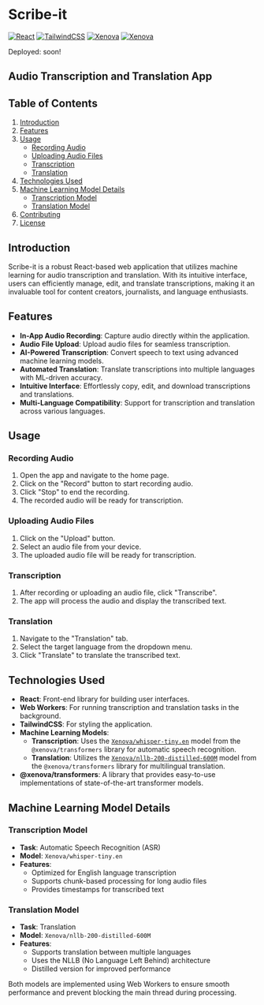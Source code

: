 # Scribe-it

[![React](https://img.shields.io/badge/React-18.2.0-whitesmoke?style=flat&logo=react&logoColor=white&logoSize=auto&labelColor=blue)](https://react.dev/)
[![TailwindCSS](https://img.shields.io/badge/TailwindCSS-3.4.x-blue?style=flat&logo=tailwindcss&logoColor=blue&logoSize=auto&labelColor=black)](https://tailwindcss.com/)
[![Xenova](https://img.shields.io/badge/Xenova-whisper--tiny.en-purple?style=flat&logoSize=auto&labelColor=white)](https://www.npmjs.com/package/@xenova/transformers)
[![Xenova](https://img.shields.io/badge/Xenova-nllb--200--distilled--600M-wheat?style=flat&logoSize=auto&labelColor=white)](https://www.npmjs.com/package/@xenova/transformers)

Deployed: soon!

## Audio Transcription and Translation App

## Table of Contents

1. [Introduction](#introduction)
2. [Features](#features)
3. [Usage](#usage)
   - [Recording Audio](#recording-audio)
   - [Uploading Audio Files](#uploading-audio-files)
   - [Transcription](#transcription)
   - [Translation](#translation)
4. [Technologies Used](#technologies-used)
5. [Machine Learning Model Details](#machine-learning-model-details)
   - [Transcription Model](#transcription-model)
   - [Translation Model](#translation-model)
6. [Contributing](#contributing)
7. [License](#license)

## Introduction

Scribe-it is a robust React-based web application that utilizes machine learning for audio transcription and translation. With its intuitive interface, users can efficiently manage, edit, and translate transcriptions, making it an invaluable tool for content creators, journalists, and language enthusiasts.

## Features  

- **In-App Audio Recording**: Capture audio directly within the application.  
- **Audio File Upload**: Upload audio files for seamless transcription.  
- **AI-Powered Transcription**: Convert speech to text using advanced machine learning models.  
- **Automated Translation**: Translate transcriptions into multiple languages with ML-driven accuracy.  
- **Intuitive Interface**: Effortlessly copy, edit, and download transcriptions and translations.  
- **Multi-Language Compatibility**: Support for transcription and translation across various languages.

## Usage

### Recording Audio

1. Open the app and navigate to the home page.
2. Click on the "Record" button to start recording audio.
3. Click "Stop" to end the recording.
4. The recorded audio will be ready for transcription.

### Uploading Audio Files

1. Click on the "Upload" button.
2. Select an audio file from your device.
3. The uploaded audio file will be ready for transcription.

### Transcription

1. After recording or uploading an audio file, click "Transcribe".
2. The app will process the audio and display the transcribed text.

### Translation

1. Navigate to the "Translation" tab.
2. Select the target language from the dropdown menu.
3. Click "Translate" to translate the transcribed text.

## Technologies Used

- **React**: Front-end library for building user interfaces.
- **Web Workers**: For running transcription and translation tasks in the background.
- **TailwindCSS**: For styling the application.
- **Machine Learning Models**:
  - **Transcription**: Uses the [`Xenova/whisper-tiny.en`](https://www.npmjs.com/package/@xenova/transformers) model from the `@xenova/transformers` library for automatic speech recognition.
  - **Translation**: Utilizes the [`Xenova/nllb-200-distilled-600M`](https://www.npmjs.com/package/@xenova/transformers) model from the `@xenova/transformers` library for multilingual translation.
- **@xenova/transformers**: A library that provides easy-to-use implementations of state-of-the-art transformer models.

## Machine Learning Model Details

### Transcription Model

- **Task**: Automatic Speech Recognition (ASR)
- **Model**: `Xenova/whisper-tiny.en`
- **Features**:
  - Optimized for English language transcription
  - Supports chunk-based processing for long audio files
  - Provides timestamps for transcribed text

### Translation Model

- **Task**: Translation
- **Model**: `Xenova/nllb-200-distilled-600M`
- **Features**:
  - Supports translation between multiple languages
  - Uses the NLLB (No Language Left Behind) architecture
  - Distilled version for improved performance

Both models are implemented using Web Workers to ensure smooth performance and prevent blocking the main thread during processing.

